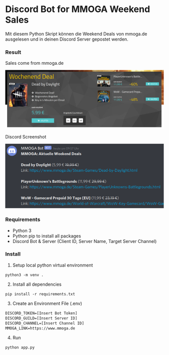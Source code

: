 # Discord Bot for MMOGA Weekend Sales

Mit diesem Python Skript können die Weekend Deals von mmoga.de ausgelesen und in deinen Discord Server gepostet werden.

### Result
Sales come from mmoga.de

![Screenshot](docs/mmoga-weekend-sales.png)

Discord Screenshot

![Screenshot](docs/result.png)

### Requirements
- Python 3
- Python pip to install all packages
- Discord Bot & Server (Client ID, Server Name, Target Server Channel)

### Install
1. Setup local python virtual environment
```
python3 -m venv .
```

2. Install all dependencies
```
pip install -r requirements.txt
```

3. Create an Environment File (.env)
```
DISCORD_TOKEN=[Insert Bot Token]
DISCORD_GUILD=[Insert Server ID]
DISCORD_CHANNEL=[Insert Channel ID]
MMOGA_LINK=https://www.mmoga.de
```

4. Run
```
python app.py
```
